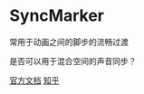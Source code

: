 # SyncMarker

常用于动画之间的脚步的流畅过渡

是否可以用于混合空间的声音同步？

[官方文档](https://dev.epicgames.com/documentation/zh-cn/unreal-engine/animation-sync-groups-in-unreal-engine#%E5%85%88%E5%86%B3%E6%9D%A1%E4%BB%B6)
[知乎](https://zhuanlan.zhihu.com/p/614854028)

